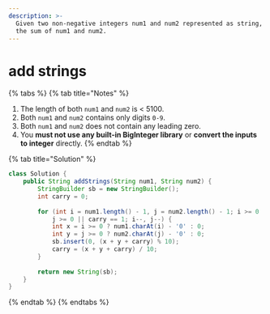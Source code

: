```yaml
---
description: >-
  Given two non-negative integers num1 and num2 represented as string, return
  the sum of num1 and num2.
---
```


# add strings

{% tabs %}
{% tab title="Notes" %}


1. The length of both `num1` and `num2` is &lt; 5100.
2. Both `num1` and `num2` contains only digits `0-9`.
3. Both `num1` and `num2` does not contain any leading zero.
4. You **must not use any built-in BigInteger library** or **convert the inputs to integer** directly.
{% endtab %}

{% tab title="Solution" %}
```java
class Solution {
    public String addStrings(String num1, String num2) {
        StringBuilder sb = new StringBuilder();
        int carry = 0;
        
        for (int i = num1.length() - 1, j = num2.length() - 1; i >= 0 || 
            j >= 0 || carry == 1; i--, j--) {
            int x = i >= 0 ? num1.charAt(i) - '0' : 0;
            int y = j >= 0 ? num2.charAt(j) - '0' : 0;
            sb.insert(0, (x + y + carry) % 10);
            carry = (x + y + carry) / 10;
        }
        
        return new String(sb);
    }
}
```
{% endtab %}
{% endtabs %}

